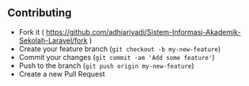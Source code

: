 ## Contributing

- Fork it ( https://github.com/adhiariyadi/Sistem-Informasi-Akademik-Sekolah-Laravel/fork )
- Create your feature branch (`git checkout -b my-new-feature`)
- Commit your changes (`git commit -am 'Add some feature'`)
- Push to the branch (`git push origin my-new-feature`)
- Create a new Pull Request
